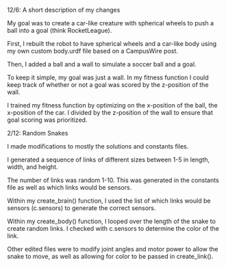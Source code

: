 
12/6: A short description of my changes

My goal was to create a car-like creature with spherical wheels to push a ball into a goal (think RocketLeague).

First, I rebuilt the robot to have spherical wheels and a car-like body using my own custom body.urdf file based on a CampusWire post.

Then, I added a ball and a wall to simulate a soccer ball and a goal.

To keep it simple, my goal was just a wall. In my fitness function I could keep track of whether or not a goal was scored by the z-position of the wall.

I trained my fitness function by optimizing on the x-position of the ball, the x-position of the car. I divided by the z-position of the wall to ensure that goal scoring was prioritized.




2/12: Random Snakes

I made modifications to mostly the solutions and constants files.

I generated a sequence of links of different sizes between 1-5 in length, width, and height.

The number of links was random 1-10. This was generated in the constants file as well as which links would be sensors.

Within my create_brain() function, I used the list of which links would be sensors (c.sensors) to generate the correct sensors.

Within my create_body() function, I looped over the length of the snake to create random links. I checked with c.sensors to determine the color of the link.

Other edited files were to modify joint angles and motor power to allow the snake to move, as well as allowing for color to be passed in create_link().
